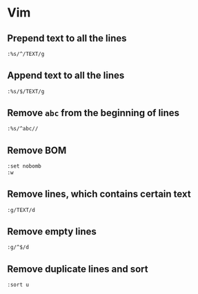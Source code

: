 # Vim
## Prepend text to all the lines
```sh
:%s/^/TEXT/g
```

## Append text to all the lines
```sh
:%s/$/TEXT/g
```

## Remove `abc` from the beginning of lines
```sh
:%s/^abc//
```

## Remove BOM
```sh
:set nobomb
:w 
```

## Remove lines, which contains certain text
```sh
:g/TEXT/d
```

## Remove empty lines
```sh
:g/^$/d
```

## Remove duplicate lines and sort
```sh
:sort u
```
